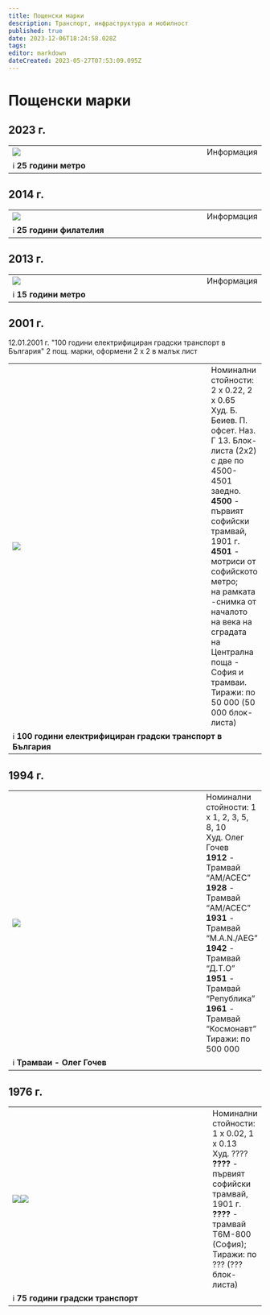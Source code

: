 ```yaml
---
title: Пощенски марки
description: Транспорт, инфраструктура и мобилност
published: true
date: 2023-12-06T18:24:58.028Z
tags: 
editor: markdown
dateCreated: 2023-05-27T07:53:09.095Z
---
```


# Пощенски марки
## 2023 г.
<table style="width:100%">
  <tr>
    <td style="width:400px"><img src="https://lh3.googleusercontent.com/4D0ysjBk4DLiPY0lIH7UIvB-1hmZAH3JW1-Tebrul7qlMY01qwqYeNrxRyOmuYx8Q_g=w2400"></td>
    <td>Информация</td>
  </tr>
  <td colspan=2 >ℹ️ <b>25 години метро</b></td>
</table>

## 2014 г.
<table style="width:100%">
  <tr>
    <td style="width:400px"><img src="https://lh5.googleusercontent.com/acq1IJEa8GtV3sGw4Yhu3bV9I4KE6lQFCRMQzWzZUIk2r8xiIgy_WvMmrc2n1lUQxkU=w2400"></td>
    <td>Информация</td>
  </tr>
  <td colspan=2 >ℹ️ <b>25 години филателия</b></td>
</table>

## 2013 г.
<table style="width:100%">
  <tr>
    <td style="width:400px"><img src="https://lh4.googleusercontent.com/OZgPl6oXHuqRKcKYMP0GbXfIu3Y_LbJ0dwYL9uULXnwfMhA8ctNAT9HhmodR3CTEK9Q=w2400"></td>
    <td>Информация</td>
  </tr>
  <td colspan=2 >ℹ️ <b>15 години метро</b></td>
</table>


## 2001 г.
12.01.2001 г. "100 години електрифициран градски транспорт в България" 2 пощ. марки, оформени 2 х 2 в малък лист

<table style="width:100%">
  <tr>
    <td style="width:400px"><img src="https://lh5.googleusercontent.com/gly1J8CYa7J-xrI22IfpWXsiZehZ8_APA4zM6FYCdf32fza1wV1Hy-Bc_Glzro-oZXE=w2400"></td>
    <td>Номинални стойности: 2 х 0.22, 2 х 0.65
<br>Худ. Б. Беиев. П. офсет. Наз. Г 13. Блок-листа (2x2) с две по 4500-4501 заедно.
      <br><b>4500</b> - първият софийски трамвай, 1901 г.
      <br><b>4501</b> - мотриси от софийското метро; 
<br>на рамката -снимка от началото на века на сградата на Централна поща - София и трамваи.
<br>Тиражи: по 50 000 (50 000 блок-листа)</td>
  </tr>
  <td colspan=2 >ℹ️ <b>100 години електрифициран градски транспорт в България</b></td>
</table>

## 1994 г.

<table style="width:100%">
  <tr>
    <td style="width:400px"><img src="https://lh6.googleusercontent.com/YLk5N4xFFOjMCj68Cv6nPeaEXkD_WdUhJ2KW2XI4Q5vJ1hBQcg1DarG3Ttkc7_zqPaU=w2400"></td>
    <td>Номинални стойности: 1 х 1, 2, 3, 5, 8, 10
<br>Худ. Олег Гочев
<br><b>1912</b> - Трамвай “AM/ACEC”
<br><b>1928</b> - Трамвай “AM/ACEC” 
<br><b>1931</b> - Трамвай “M.A.N./AEG” 
<br><b>1942</b> - Трамвай “Д.Т.О” 
<br><b>1951</b> - Трамвай “Република” 
<br><b>1961</b> - Трамвай “Космонавт” 
<br>Тиражи: по 500 000</td>
  </tr>
  <td colspan=2 >ℹ️ <b>Трамваи - Олег Гочев</b></td>
</table>



## 1976 г.

<table style="width:100%">
  <tr>
    <td style="width:400px"><img src="https://lh3.googleusercontent.com/kCKRG4D6FRXDvoZa3aBQM-ssYU2VydbWcDHzYSdzBGUYCOjAC6xIzr0Mv5Bf5e8Jnfg=w2400"><img src="https://lh4.googleusercontent.com/HfgjYThhJE0BUzveUE2ChqHWl8dB07hP0oIKUpoyb--hcxvr0omvYBYkDsB-JiZDidM=w2400"></td>
  <td>Номинални стойности: 1 х 0.02, 1 х 0.13
<br>Худ. ????
      <br><b>????</b> - първият софийски трамвай, 1901 г.
      <br><b>????</b> - трамвай Т6М-800 (София); 
<br>Тиражи: по ??? (??? блок-листа)</td>
  </tr>
  <td colspan=2 >ℹ️ <b>75 години градски транспорт</b></td>
</table>

